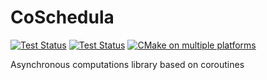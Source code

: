 # CoSchedula

[![Test Status](https://github.com/burbokop/coschedula/workflows/Ubuntu-22.04/badge.svg?event=push)](https://github.com/burbokop/coschedula/actions/workflows/ubuntu-22.04.yml)
[![Test Status](https://github.com/burbokop/coschedula/workflows/Windows-2022/badge.svg?event=push)](https://github.com/burbokop/coschedula/actions/workflows/windows-2022.yml)
[![CMake on multiple platforms](https://github.com/burbokop/coschedula/actions/workflows/cmake-multi-platform.yml/badge.svg?event=push)](https://github.com/burbokop/coschedula/actions/workflows/cmake-multi-platform.yml)

Asynchronous computations library based on coroutines

